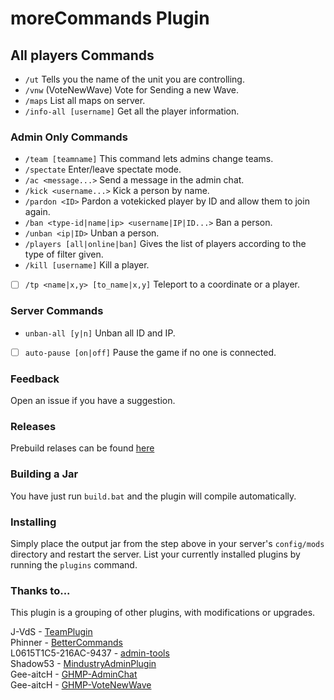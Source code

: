 # moreCommands Plugin

## All players Commands
* `/ut` Tells you the name of the unit you are controlling.
* `/vnw` (VoteNewWave) Vote for Sending a new Wave.
* `/maps` List all maps on server.
* `/info-all [username]` Get all the player information.

### Admin Only Commands
* `/team [teamname]` This command lets admins change teams.
* `/spectate` Enter/leave spectate mode.
* `/ac <message...>` Send a message in the admin chat.
* `/kick <username...>` Kick a person by name.
* `/pardon <ID>` Pardon a votekicked player by ID and allow them to join again.
* `/ban <type-id|name|ip> <username|IP|ID...>`  Ban a person.
* `/unban <ip|ID>` Unban a person.
* `/players [all|online|ban]` Gives the list of players according to the type of filter given.
* `/kill [username]` Kill a player.
- [ ]  `/tp <name|x,y> [to_name|x,y]` Teleport to a coordinate or a player.

### Server Commands
* `unban-all [y|n]` Unban all ID and IP.
- [ ] `auto-pause [on|off]` Pause the game if no one is connected.


### Feedback
Open an issue if you have a suggestion.

### Releases
Prebuild relases can be found [here](https://github.com/Susideur/moreCommands/releases)

### Building a Jar 
You have just run `build.bat` and the plugin will compile automatically.


### Installing

Simply place the output jar from the step above in your server's `config/mods` directory and restart the server.
List your currently installed plugins by running the `plugins` command.

### Thanks to...
This plugin is a grouping of other plugins, with modifications or upgrades.

J-VdS - [TeamPlugin](https://github.com/J-VdS/TeamPlugin)<br>
Phinner - [BetterCommands](https://github.com/Phinner/BetterCommands)<br>
L0615T1C5-216AC-9437 - [admin-tools](https://github.com/L0615T1C5-216AC-9437/admin-tools)<br>
Shadow53 - [MindustryAdminPlugin](https://github.com/Shadow53/MindustryAdminPlugin)<br>
Gee-aitcH - [GHMP-AdminChat](https://github.com/Gee-aitcH/GHMP-AdminChat)<br>
Gee-aitcH - [GHMP-VoteNewWave](https://github.com/Gee-aitcH/GHMP-VoteNewWave)<br>
